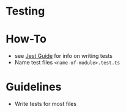 # Testing

# How-To

- see [Jest Guide](https://jestjs.io/docs/getting-started) for info on writing tests
- Name test files `<name-of-module>.test.ts`

# Guidelines

- Write tests for most files
